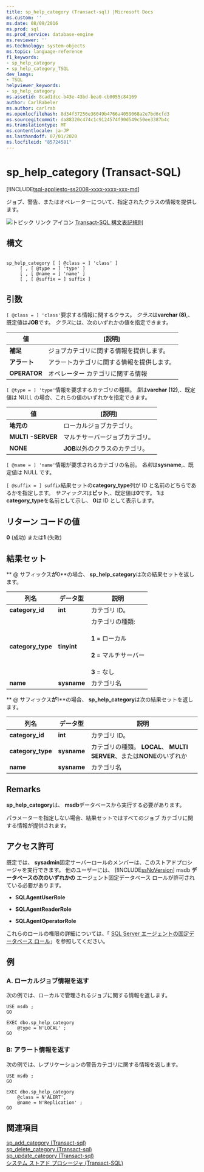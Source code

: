 ```yaml
---
title: sp_help_category (Transact-sql) |Microsoft Docs
ms.custom: ''
ms.date: 08/09/2016
ms.prod: sql
ms.prod_service: database-engine
ms.reviewer: ''
ms.technology: system-objects
ms.topic: language-reference
f1_keywords:
- sp_help_category
- sp_help_category_TSQL
dev_langs:
- TSQL
helpviewer_keywords:
- sp_help_category
ms.assetid: 8cad1dcc-b43e-43bd-bea0-cb0055c84169
author: CarlRabeler
ms.author: carlrab
ms.openlocfilehash: 8d34f37256e36049b4766a4059068a2e7bd6cfd3
ms.sourcegitcommit: da88320c474c1c9124574f90d549c50ee3387b4c
ms.translationtype: MT
ms.contentlocale: ja-JP
ms.lasthandoff: 07/01/2020
ms.locfileid: "85724581"
---
```

# <a name="sp_help_category-transact-sql"></a>sp_help_category (Transact-SQL)
[!INCLUDE[tsql-appliesto-ss2008-xxxx-xxxx-xxx-md](../../includes/applies-to-version/sqlserver.md)]

  ジョブ、警告、またはオペレーターについて、指定されたクラスの情報を提供します。  
   
 ![トピック リンク アイコン](../../database-engine/configure-windows/media/topic-link.gif "トピック リンク アイコン") [Transact-SQL 構文表記規則](../../t-sql/language-elements/transact-sql-syntax-conventions-transact-sql.md)  
  
## <a name="syntax"></a>構文  
  
```  
  
sp_help_category [ [ @class = ] 'class' ]   
     [ , [ @type = ] 'type' ]   
     [ , [ @name = ] 'name' ]   
     [ , [ @suffix = ] suffix ]   
```  
  
## <a name="arguments"></a>引数  
`[ @class = ] 'class'`要求する情報に関するクラス。 *クラス*は**varchar (8)**,、既定値は**JOB**です。 *クラス*には、次のいずれかの値を指定できます。  
  
|値|[説明]|  
|-----------|-----------------|  
|**補足**|ジョブカテゴリに関する情報を提供します。|  
|**アラート**|アラートカテゴリに関する情報を提供します。|  
|**OPERATOR**|オペレーター カテゴリに関する情報|  
  
`[ @type = ] 'type'`情報を要求するカテゴリの種類。 *型*は**varchar (12)**,、既定値は NULL の場合、これらの値のいずれかを指定できます。  
  
|値|[説明]|  
|-----------|-----------------|  
|**地元の**|ローカルジョブカテゴリ。|  
|**MULTI -SERVER**|マルチサーバージョブカテゴリ。|  
|**NONE**|**JOB**以外のクラスのカテゴリ。|  
  
`[ @name = ] 'name'`情報が要求されるカテゴリの名前。 *名前*は**sysname**,、既定値は NULL です。  
  
`[ @suffix = ] suffix`結果セットの**category_type**列が ID と名前のどちらであるかを指定します。 *サフィックス*は**ビット**,、既定値は**0**です。 **1**は**category_type**を名前として示し、 **0**は ID として表示します。  
  
## <a name="return-code-values"></a>リターン コードの値  
 **0** (成功) または**1** (失敗)  
  
## <a name="result-sets"></a>結果セット  
 ** \@ サフィックス**が**0**の場合、 **sp_help_category**は次の結果セットを返します。  
  
|列名|データ型|説明|  
|-----------------|---------------|-----------------|  
|**category_id**|**int**|カテゴリ ID。|  
|**category_type**|**tinyint**|カテゴリの種類:<br /><br /> **1** = ローカル<br /><br /> **2** = マルチサーバー<br /><br /> **3** = なし|  
|**name**|**sysname**|カテゴリ名|  
  
 ** \@ サフィックス**が**1**の場合、 **sp_help_category**は次の結果セットを返します。  
  
|列名|データ型|説明|  
|-----------------|---------------|-----------------|  
|**category_id**|**int**|カテゴリ ID。|  
|**category_type**|**sysname**|カテゴリの種類。 **LOCAL**、 **MULTI SERVER**、または**NONE**のいずれか|  
|**name**|**sysname**|カテゴリ名|  
  
## <a name="remarks"></a>Remarks  
 **sp_help_category**は、 **msdb**データベースから実行する必要があります。  
  
 パラメーターを指定しない場合、結果セットではすべてのジョブ カテゴリに関する情報が提供されます。  
  
## <a name="permissions"></a>アクセス許可  
 既定では、 **sysadmin**固定サーバーロールのメンバーは、このストアドプロシージャを実行できます。 他のユーザーには、 [!INCLUDE[ssNoVersion](../../includes/ssnoversion-md.md)] msdb **データベースの次のいずれかの** エージェント固定データベース ロールが許可されている必要があります。  
  
-   **SQLAgentUserRole**  
  
-   **SQLAgentReaderRole**  
  
-   **SQLAgentOperatorRole**  
  
 これらのロールの権限の詳細については、「 [SQL Server エージェントの固定データベース ロール](../../ssms/agent/sql-server-agent-fixed-database-roles.md)」を参照してください。  
  
## <a name="examples"></a>例  
  
### <a name="a-returning-local-job-information"></a>A. ローカルジョブ情報を返す  
 次の例では、ローカルで管理されるジョブに関する情報を返します。  
  
```  
USE msdb ;  
GO  
  
EXEC dbo.sp_help_category  
    @type = N'LOCAL' ;  
GO  
```  
  
### <a name="b-returning-alert-information"></a>B: アラート情報を返す  
 次の例では、レプリケーションの警告カテゴリに関する情報を返します。  
  
```  
USE msdb ;  
GO  
  
EXEC dbo.sp_help_category  
    @class = N'ALERT',  
    @name = N'Replication' ;  
GO  
```  
  
## <a name="see-also"></a>関連項目  
 [sp_add_category &#40;Transact-sql&#41;](../../relational-databases/system-stored-procedures/sp-add-category-transact-sql.md)   
 [sp_delete_category &#40;Transact-sql&#41;](../../relational-databases/system-stored-procedures/sp-delete-category-transact-sql.md)   
 [sp_update_category &#40;Transact-sql&#41;](../../relational-databases/system-stored-procedures/sp-update-category-transact-sql.md)   
 [システム ストアド プロシージャ &#40;Transact-SQL&#41;](../../relational-databases/system-stored-procedures/system-stored-procedures-transact-sql.md)  
  
  
